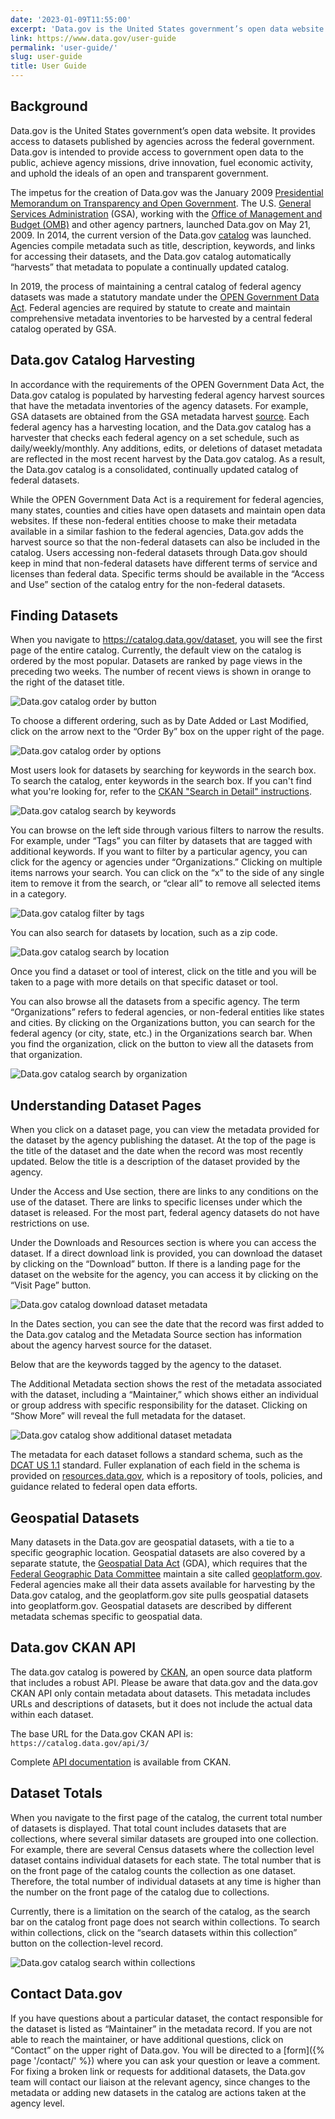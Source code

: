 ```yaml
---
date: '2023-01-09T11:55:00'
excerpt: 'Data.gov is the United States government’s open data website. It provides access to datasets published by agencies across the federal government. Data.gov is intended to provide access to government open data to the public, achieve agency missions, drive innovation, fuel economic activity, and uphold the ideals of an open and transparent government.'
link: https://www.data.gov/user-guide
permalink: 'user-guide/'
slug: user-guide
title: User Guide
---
```


## Background

Data.gov is the United States government’s open data website. It provides access to datasets published by agencies across the federal government. Data.gov is intended to provide access to government open data to the public, achieve agency missions, drive innovation, fuel economic activity, and uphold the ideals of an open and transparent government.

The impetus for the creation of Data.gov was the January 2009 [Presidential Memorandum on Transparency and Open Government](https://www.govinfo.gov/app/details/DCPD-200900010). The U.S. [General Services Administration](https://www.gsa.gov/) (GSA), working with the [Office of Management and Budget (OMB)](https://www.whitehouse.gov/omb/) and other agency partners, launched Data.gov on May 21, 2009. In 2014, the current version of the Data.gov [catalog](https://catalog.data.gov/dataset) was launched. Agencies compile metadata such as title, description, keywords, and links for accessing their datasets, and the Data.gov catalog automatically “harvests” that metadata to populate a continually updated catalog.

In 2019, the process of maintaining a central catalog of federal agency datasets was made a statutory mandate under the [OPEN Government Data Act](https://www.congress.gov/115/plaws/publ435/PLAW-115publ435.pdf). Federal agencies are required by statute to create and maintain comprehensive metadata inventories to be harvested by a central federal catalog operated by GSA.

## Data.gov Catalog Harvesting

In accordance with the requirements of the OPEN Government Data Act, the Data.gov catalog is populated by harvesting federal agency harvest sources that have the metadata inventories of the agency datasets. For example, GSA datasets are obtained from the GSA metadata harvest [source](https://open.gsa.gov/data.json). Each federal agency has a harvesting location, and the Data.gov catalog has a harvester that checks each federal agency on a set schedule, such as daily/weekly/monthly. Any additions, edits, or deletions of dataset metadata are reflected in the most recent harvest by the Data.gov catalog. As a result, the Data.gov catalog is a consolidated, continually updated catalog of federal datasets.

While the OPEN Government Data Act is a requirement for federal agencies, many states, counties and cities have open datasets and maintain open data websites. If these non-federal entities choose to make their metadata available in a similar fashion to the federal agencies, Data.gov adds the harvest source so that the non-federal datasets can also be included in the catalog. Users accessing non-federal datasets through Data.gov should keep in mind that non-federal datasets have different terms of service and licenses than federal data. Specific terms should be available in the “Access and Use” section of the catalog entry for the non-federal datasets.

## Finding Datasets

When you navigate to <https://catalog.data.gov/dataset>, you will see the first page of the entire catalog. Currently, the default view on the catalog is ordered by the most popular. Datasets are ranked by page views in the preceding two weeks. The number of recent views is shown in orange to the right of the dataset title.

![Data.gov catalog order by button](https://s3-us-gov-west-1.amazonaws.com/cg-0817d6e3-93c4-4de8-8b32-da6919464e61/dg-user-guide_order-by-button.png 'Data.gov catalog order by button')

To choose a different ordering, such as by Date Added or Last Modified, click on the arrow next to the “Order By” box on the upper right of the page.

![Data.gov catalog order by options](https://s3-us-gov-west-1.amazonaws.com/cg-0817d6e3-93c4-4de8-8b32-da6919464e61/dg-user-guide_order-by-options.png 'Data.gov catalog order by options')

Most users look for datasets by searching for keywords in the search box. To search the catalog, enter keywords in the search box. If you can't find what you're looking for, refer to the [CKAN "Search in Detail" instructions](https://docs.ckan.org/en/2.10/user-guide.html?highlight=search#search-in-detail).

![Data.gov catalog search by keywords](https://s3-us-gov-west-1.amazonaws.com/cg-0817d6e3-93c4-4de8-8b32-da6919464e61/dg-user-guide_search-bar.png 'Data.gov catalog search by keywords')

You can browse on the left side through various filters to narrow the results. For example, under “Tags” you can filter by datasets that are tagged with additional keywords. If you want to filter by a particular agency, you can click for the agency or agencies under “Organizations.” Clicking on multiple items narrows your search. You can click on the “x” to the side of any single item to remove it from the search, or “clear all” to remove all selected items in a category.

![Data.gov catalog filter by tags](https://s3-us-gov-west-1.amazonaws.com/cg-0817d6e3-93c4-4de8-8b32-da6919464e61/dg-user-guide_sidebar.png 'Data.gov catalog filter by tags')

You can also search for datasets by location, such as a zip code.

![Data.gov catalog search by location](https://s3-us-gov-west-1.amazonaws.com/cg-0817d6e3-93c4-4de8-8b32-da6919464e61/dg-user-guide_geo_search-screenshot.png 'Data.gov catalog search by location')

Once you find a dataset or tool of interest, click on the title and you will be taken to a page with more details on that specific dataset or tool.

You can also browse all the datasets from a specific agency. The term “Organizations” refers to federal agencies, or non-federal entities like states and cities. By clicking on the Organizations button, you can search for the federal agency (or city, state, etc.) in the Organizations search bar. When you find the organization, click on the button to view all the datasets from that organization.

![Data.gov catalog search by organization](https://s3-us-gov-west-1.amazonaws.com/cg-0817d6e3-93c4-4de8-8b32-da6919464e61/dg-user-guide_organization-page.png 'Data.gov catalog search by organization')

## Understanding Dataset Pages

When you click on a dataset page, you can view the metadata provided for the dataset by the agency publishing the dataset. At the top of the page is the title of the dataset and the date when the record was most recently updated. Below the title is a description of the dataset provided by the agency.

Under the Access and Use section, there are links to any conditions on the use of the dataset. There are links to specific licenses under which the dataset is released. For the most part, federal agency datasets do not have restrictions on use.

Under the Downloads and Resources section is where you can access the dataset. If a direct download link is provided, you can download the dataset by clicking on the “Download” button. If there is a landing page for the dataset on the website for the agency, you can access it by clicking on the “Visit Page” button.

![Data.gov catalog download dataset metadata](https://s3-us-gov-west-1.amazonaws.com/cg-0817d6e3-93c4-4de8-8b32-da6919464e61/dg-user-guide_access-and-use-and-download-resource-1.png 'Data.gov catalog download dataset metadata')

In the Dates section, you can see the date that the record was first added to the Data.gov catalog and the Metadata Source section has information about the agency harvest source for the dataset.

Below that are the keywords tagged by the agency to the dataset.

The Additional Metadata section shows the rest of the metadata associated with the dataset, including a “Maintainer,” which shows either an individual or group address with specific responsibility for the dataset. Clicking on “Show More” will reveal the full metadata for the dataset.

![Data.gov catalog show additional dataset metadata](https://s3-us-gov-west-1.amazonaws.com/cg-0817d6e3-93c4-4de8-8b32-da6919464e61/dg-user-guide_additional-metadata.png 'Data.gov catalog show additional dataset metadata')

The metadata for each dataset follows a standard schema, such as the [DCAT US 1.1](https://resources.data.gov/resources/dcat-us/) standard. Fuller explanation of each field in the schema is provided on [resources.data.gov](https://resources.data.gov/), which is a repository of tools, policies, and guidance related to federal open data efforts.

## Geospatial Datasets

Many datasets in the Data.gov are geospatial datasets, with a tie to a specific geographic location. Geospatial datasets are also covered by a separate statute, the [Geospatial Data Act](https://www.fgdc.gov/gda) (GDA), which requires that the [Federal Geographic Data Committee](https://fgdc.gov/) maintain a site called [geoplatform.gov](https://www.geoplatform.gov/). Federal agencies make all their data assets available for harvesting by the Data.gov catalog, and the geoplatform.gov site pulls geospatial datasets into geoplatform.gov. Geospatial datasets are described by different metadata schemas specific to geospatial data.

## Data.gov CKAN API

The data.gov catalog is powered by [CKAN](https://ckan.org/developers/about-ckan/), an open source data platform that includes a robust API. Please be aware that data.gov and the data.gov CKAN API only contain metadata about datasets. This metadata includes URLs and descriptions of datasets, but it does not include the actual data within each dataset.

The base URL for the Data.gov CKAN API is: `https://catalog.data.gov/api/3/`

Complete [API documentation](https://docs.ckan.org/en/latest/api/) is available from CKAN.

## Dataset Totals

When you navigate to the first page of the catalog, the current total number of datasets is displayed. That total count includes datasets that are collections, where several similar datasets are grouped into one collection. For example, there are several Census datasets where the collection level dataset contains individual datasets for each state. The total number that is on the front page of the catalog counts the collection as one dataset. Therefore, the total number of individual datasets at any time is higher than the number on the front page of the catalog due to collections.

Currently, there is a limitation on the search of the catalog, as the search bar on the catalog front page does not search within collections. To search within collections, click on the “search datasets within this collection” button on the collection-level record.

![Data.gov catalog search within collections](https://s3-us-gov-west-1.amazonaws.com/cg-0817d6e3-93c4-4de8-8b32-da6919464e61/search-collections.png 'Data.gov catalog search within collections')

## Contact Data.gov

If you have questions about a particular dataset, the contact responsible for the dataset is listed as “Maintainer” in the metadata record. If you are not able to reach the maintainer, or have additional questions, click on “Contact” on the upper right of Data.gov. You will be directed to a [form]({% page '/contact/' %}) where you can ask your question or leave a comment. For fixing a broken link or requests for additional datasets, the Data.gov team will contact our liaison at the relevant agency, since changes to the metadata or adding new datasets in the catalog are actions taken at the agency level.
